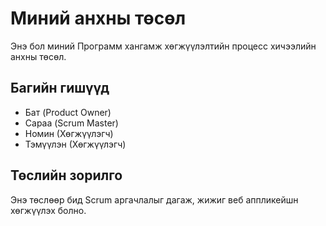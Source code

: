 # Миний анхны төсөл

Энэ бол миний Программ хангамж хөгжүүлэлтийн процесс
хичээлийн анхны төсөл.

## Багийн гишүүд

- Бат (Product Owner)
- Сараа (Scrum Master)
- Номин (Хөгжүүлэгч)
- Тэмүүлэн (Хөгжүүлэгч)

## Төслийн зорилго

Энэ төслөөр бид Scrum аргачлалыг дагаж, жижиг веб аппликейшн
хөгжүүлэх болно.
